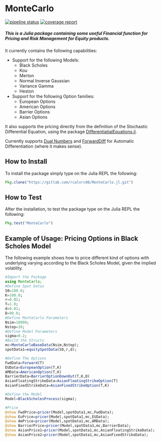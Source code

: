 # MonteCarlo
[![pipeline status](https://gitlab.com/rcalxrc08/MonteCarlo.jl/badges/master/pipeline.svg)](https://gitlab.com/rcalxrc08/MonteCarlo.jl/commits/master)
[![coverage report](https://gitlab.com/rcalxrc08/MonteCarlo.jl/badges/master/coverage.svg)](https://gitlab.com/rcalxrc08/MonteCarlo.jl/commits/master)
##### This is a Julia package containing some useful Financial function for Pricing and Risk Management for Equity products.

It currently contains the following capabilities:

- Support for the following Models:
    - Black Scholes
    - Kou
    - Merton
    - Normal Inverse Gaussian
    - Variance Gamma
    - Heston
- Support for the following Option families:
    - European Options 
    - American Options
    - Barrier Options
    - Asian Options

It also supports the pricing directly from the definition of the Stochastic Differential Equation, using the package [DifferentiatialEquations.jl](https://github.com/JuliaDiff/DualNumbers.jl).

Currently supports [Dual Numbers](https://github.com/JuliaDiff/DualNumbers.jl) and [ForwardDiff](https://github.com/JuliaDiff/ForwardDiff.jl)
for Automatic Differentiation (where it makes sense).

## How to Install
To install the package simply type on the Julia REPL the following:
```julia
Pkg.clone("https://gitlab.com/rcalxrc08/MonteCarlo.jl.git")
```
## How to Test
After the installation, to test the package type on the Julia REPL the following:
```julia
Pkg.test("MonteCarlo")
```
## Example of Usage: Pricing Options in Black Scholes Model
The following example shows how to price different kind of options with underlying varying according to the Black Scholes Model, given the implied volatility.
```julia
#Import the Package
using MonteCarlo;
#Define Spot Datas
S0=100.0;
K=100.0;
r=0.02;
T=1.0;
d=0.01;
D=90.0;
#Define MonteCarlo Parameters
Nsim=10000;
Nstep=30;
#Define Model Parameters
sigma=0.2;
#Build the Structs
mc=MonteCarloBaseData(Nsim,Nstep);
spotData1=equitySpotData(S0,r,d);

#Define The Options
FwdData=Forward(T)
EUData=EuropeanOption(T,K)
AMData=AmericanOption(T,K)
BarrierData=BarrierOptionDownOut(T,K,D)
AsianFloatingStrikeData=AsianFloatingStrikeOption(T)
AsianFixedStrikeData=AsianFixedStrikeOption(T,K)

#Define the Model
Model=BlackScholesProcess(sigma);

#Price
@show FwdPrice=pricer(Model,spotData1,mc,FwdData);						
@show EuPrice=pricer(Model,spotData1,mc,EUData);
@show AmPrice=pricer(Model,spotData1,mc,AMData);
@show BarrierPrice=pricer(Model,spotData1,mc,BarrierData);
@show AsianPrice1=pricer(Model,spotData1,mc,AsianFloatingStrikeData);
@show AsianPrice2=pricer(Model,spotData1,mc,AsianFixedStrikeData);
```

